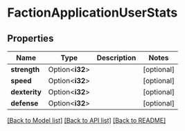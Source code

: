 # FactionApplicationUserStats

## Properties

Name | Type | Description | Notes
------------ | ------------- | ------------- | -------------
**strength** | Option<**i32**> |  | [optional]
**speed** | Option<**i32**> |  | [optional]
**dexterity** | Option<**i32**> |  | [optional]
**defense** | Option<**i32**> |  | [optional]

[[Back to Model list]](../README.md#documentation-for-models) [[Back to API list]](../README.md#documentation-for-api-endpoints) [[Back to README]](../README.md)



